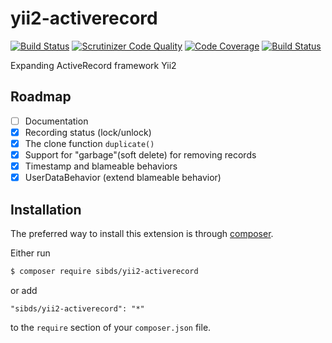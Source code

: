 # yii2-activerecord

[![Build Status](https://travis-ci.org/sibds/yii2-activerecord.svg?branch=master)](https://travis-ci.org/sibds/yii2-activerecord)
[![Scrutinizer Code Quality](https://scrutinizer-ci.com/g/sibds/yii2-activerecord/badges/quality-score.png?b=master)](https://scrutinizer-ci.com/g/sibds/yii2-activerecord/?branch=master)
[![Code Coverage](https://scrutinizer-ci.com/g/sibds/yii2-activerecord/badges/coverage.png?b=master)](https://scrutinizer-ci.com/g/sibds/yii2-activerecord/?branch=master)
[![Build Status](https://scrutinizer-ci.com/g/sibds/yii2-activerecord/badges/build.png?b=master)](https://scrutinizer-ci.com/g/sibds/yii2-activerecord/build-status/master)

Expanding ActiveRecord framework Yii2

## Roadmap

- [ ] Documentation
- [x] Recording status (lock/unlock)
- [x] The clone function `duplicate()`
- [x] Support for "garbage"(soft delete) for removing records
- [x] Timestamp and blameable behaviors
- [x] UserDataBehavior (extend blameable behavior)

## Installation

The preferred way to install this extension is through [composer](http://getcomposer.org/download/).

Either run

```bash
$ composer require sibds/yii2-activerecord
```

or add

```
"sibds/yii2-activerecord": "*"
```

to the `require` section of your `composer.json` file.
